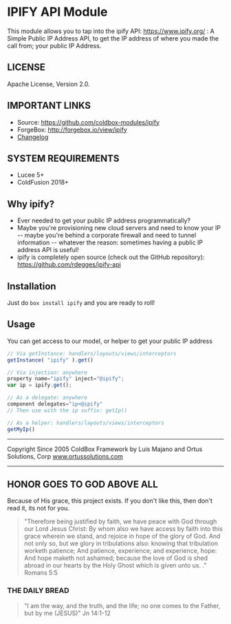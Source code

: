 # IPIFY API Module

This module allows you to tap into the ipify API: https://www.ipify.org/ : A Simple Public IP Address API, to get the IP address of where you made the call from; your public IP Address.

## LICENSE

Apache License, Version 2.0.

## IMPORTANT LINKS

* Source: https://github.com/coldbox-modules/ipify
* ForgeBox: http://forgebox.io/view/ipify
* [Changelog](changelog.md)

## SYSTEM REQUIREMENTS

* Lucee 5+
* ColdFusion 2018+

## Why ipify?

* Ever needed to get your public IP address programmatically?
* Maybe you're provisioning new cloud servers and need to know your IP -- maybe you're behind a corporate firewall and need to tunnel information -- whatever the reason: sometimes having a public IP address API is useful!
* ipify is completely open source (check out the GitHub repository): https://github.com/rdegges/ipify-api

## Installation

Just do `box install ipify` and you are ready to roll!

## Usage

You can get access to our model, or helper to get your public IP address

```js
// Via getInstance: handlers/layouts/views/interceptors
getInstance( "ipify" ).get()

// Via injection: anywhere
property name="ipify" inject="@ipify";
var ip = ipify.get();

// As a delegate: anywhere
component delegates="ip<@ipify"
// Then use with the ip suffix: getIp()

// As a helper: handlers/layouts/views/interceptors
getMyIp()
```

********************************************************************************
Copyright Since 2005 ColdBox Framework by Luis Majano and Ortus Solutions, Corp
www.ortussolutions.com
********************************************************************************

## HONOR GOES TO GOD ABOVE ALL

Because of His grace, this project exists. If you don't like this, then don't read it, its not for you.

>"Therefore being justified by faith, we have peace with God through our Lord Jesus Christ:
By whom also we have access by faith into this grace wherein we stand, and rejoice in hope of the glory of God.
And not only so, but we glory in tribulations also: knowing that tribulation worketh patience;
And patience, experience; and experience, hope:
And hope maketh not ashamed; because the love of God is shed abroad in our hearts by the
Holy Ghost which is given unto us. ." Romans 5:5

### THE DAILY BREAD

 > "I am the way, and the truth, and the life; no one comes to the Father, but by me (JESUS)" Jn 14:1-12
